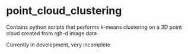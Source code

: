 # point_cloud_clustering
Contains python scripts that performs k-means clustering on a 3D point cloud created from rgb-d image data

Currently in development, very incomplete

